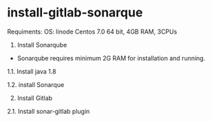 # install-gitlab-sonarque
Requiments:
OS: linode Centos 7.0 64 bit, 4GB RAM, 3CPUs


1. Install Sonarqube
- Sonarqube requires minimum 2G RAM for installation and running.

1.1. Install java 1.8

1.2. install Sonarque

2. Install Gitlab

2.1. Install sonar-gitlab plugin
